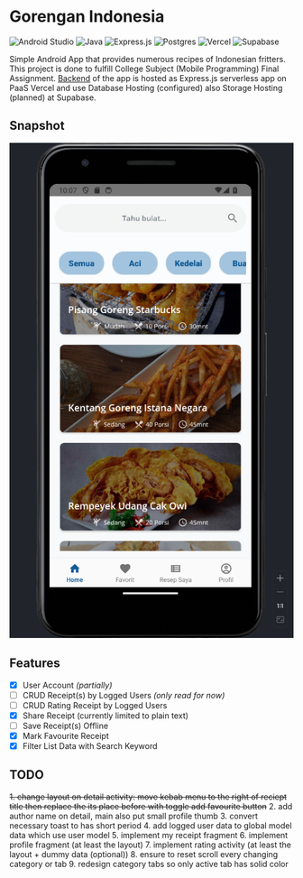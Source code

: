 # Gorengan Indonesia
![Android Studio](https://img.shields.io/badge/Android%20Studio-3DDC84.svg?style=for-the-badge&logo=android-studio&logoColor=white) ![Java](https://img.shields.io/badge/java-%23ED8B00.svg?style=for-the-badge&logo=openjdk&logoColor=white) ![Express.js](https://img.shields.io/badge/express.js-%23404d59.svg?style=for-the-badge&logo=express&logoColor=%2361DAFB) ![Postgres](https://img.shields.io/badge/postgres-%23316192.svg?style=for-the-badge&logo=postgresql&logoColor=white) ![Vercel](https://img.shields.io/badge/vercel-%23000000.svg?style=for-the-badge&logo=vercel&logoColor=white) ![Supabase](https://img.shields.io/badge/Supabase-3ECF8E?style=for-the-badge&logo=supabase&logoColor=white)

Simple Android App that provides numerous recipes of Indonesian fritters. This project is done to fulfill College Subject (Mobile Programming) Final Assignment. [Backend](https://github.com/asrofilfachrulr/API-Gorengan-Indonesia) of the app is hosted as Express.js serverless app on PaaS Vercel and use Database Hosting (configured) also Storage Hosting (planned) at Supabase.

## Snapshot
![snapshot](./snapshot.png)

## Features
- [x] User Account *(partially)*
- [ ] CRUD Receipt(s) by Logged Users *(only read for now)*
- [ ] CRUD Rating Receipt by Logged Users
- [x] Share Receipt (currently limited to plain text)
- [ ] Save Receipt(s) Offline
- [x] Mark Favourite Receipt
- [x] Filter List Data with Search Keyword

## TODO
~~1. change layout on detail activity: move kebab menu to the right of reciept title then replace the its place before with toggle add favourite button~~
2. add author name on detail, main also put small profile thumb
3. convert necessary toast to has short period
4. add logged user data to global model data which use user model
5. implement my receipt fragment
6. implement profile fragment (at least the layout)
7. implement rating activity (at least the layout + dummy data (optional))
8. ensure to reset scroll every changing category or tab
9. redesign category tabs so only active tab has solid color
